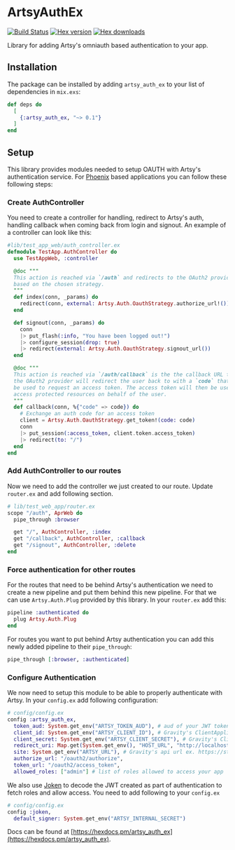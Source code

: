 # ArtsyAuthEx
[![Build Status](https://travis-ci.org/artsy/artsy_auth_ex.svg?branch=master)](https://travis-ci.org/artsy/artsy_auth_ex)
[![Hex version](https://img.shields.io/hexpm/v/artsy_auth_ex.svg "Hex version")](https://hex.pm/packages/artsy_auth_ex)
[![Hex downloads](https://img.shields.io/hexpm/dt/artsy_auth_ex.svg "Hex downloads")](https://hex.pm/packages/artsy_auth_ex)

Library for adding Artsy's omniauth based authentication to your app.


## Installation

The package can be installed by adding `artsy_auth_ex` to your list of dependencies in `mix.exs`:

```elixir
def deps do
  [
    {:artsy_auth_ex, "~> 0.1"}
  ]
end
```

## Setup

This library provides modules needed to setup OAUTH with Artsy's authentication service. For [Phoenix](https://phoenixframework.org/) based applications you can follow these following steps:

### Create AuthController

You need to create a controller for handling, redirect to Artsy's auth, handling callback when coming back from login and signout. An example of a controller can look like this:
```elixir
#lib/test_app_web/auth_controller.ex
defmodule TestApp.AuthController do
  use TestAppWeb, :controller

  @doc """
  This action is reached via `/auth` and redirects to the OAuth2 provider
  based on the chosen strategy.
  """
  def index(conn, _params) do
    redirect(conn, external: Artsy.Auth.OauthStrategy.authorize_url!())
  end

  def signout(conn, _params) do
    conn
    |> put_flash(:info, "You have been logged out!")
    |> configure_session(drop: true)
    |> redirect(external: Artsy.Auth.OauthStrategy.signout_url())
  end

  @doc """
  This action is reached via `/auth/callback` is the the callback URL that
  the OAuth2 provider will redirect the user back to with a `code` that will
  be used to request an access token. The access token will then be used to
  access protected resources on behalf of the user.
  """
  def callback(conn, %{"code" => code}) do
    # Exchange an auth code for an access token
    client = Artsy.Auth.OauthStrategy.get_token!(code: code)
    conn
    |> put_session(:access_token, client.token.access_token)
    |> redirect(to: "/")
  end
end
```

### Add AuthController to our routes
Now we need to add the controller we just created to our route. Update `router.ex` and add following section.

```elixir
# lib/test_web_app/router.ex
scope "/auth", AprWeb do
  pipe_through :browser

  get "/", AuthController, :index
  get "/callback", AuthController, :callback
  get "/signout", AuthController, :delete
end
```

### Force authentication for other routes
For the routes that need to be behind Artsy's authentication we need to create a new pipeline and put them behind this new pipeline. For that we can use `Artsy.Auth.Plug` provided by this library. In your `router.ex` add this:
```elixir
pipeline :authenticated do
  plug Artsy.Auth.Plug
end
```
For routes you want to put behind Artsy authentication you can add this newly added pipeline to their `pipe_through`:
```elixir
pipe_through [:browser, :authenticated]
```

### Configure Authentication
We now need to setup this module to be able to properly authenticate with Artsy. In your `config.ex` add following configuration:

```elixir
# config/config.ex
config :artsy_auth_ex,
  token_aud: System.get_env("ARTSY_TOKEN_AUD"), # aud of your JWT token, Gravity's ClientApplication.id
  client_id: System.get_env("ARTSY_CLIENT_ID"), # Gravity's ClientApplication.app_id
  client_secret: System.get_env("ARTSY_CLIENT_SECRET"), # Gravity's ClientApplication.app_secret
  redirect_uri: Map.get(System.get_env(), "HOST_URL", "http://localhost:4000") <> "/auth/callback",
  site: System.get_env("ARTSY_URL"), # Gravity's api url ex. https://stagingapi.artsy.net
  authorize_url: "/oauth2/authorize",
  token_url: "/oauth2/access_token",
  allowed_roles: ["admin"] # list of roles allowed to access your app
```

We also use [Joken]() to decode the JWT created as part of authentication to fetch roles and allow access. You need to add following to your `config.ex`

```elixir
# config/config.ex
config :joken,
  default_signer: System.get_env("ARTSY_INTERNAL_SECRET")
```

Docs can be found at [https://hexdocs.pm/artsy_auth_ex](https://hexdocs.pm/artsy_auth_ex).

